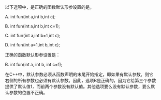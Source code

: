 以下选项中，是正确的函数默认形参设置的是。

A. int fun(int a,int b,int c);

B. int fun(int a,int b,int c=1);

C. int fun(int a,int b=1,int c);

D. int fun(int a=1,int b,int c);

正确的函数默认形参设置是：

B. int fun(int a, int b, int c=1);

在C++中，默认参数必须从函数声明的末尾开始指定，即如果有默认参数，则它右侧的所有参数也必须有默认参数。因此，选项B是正确的，因为它给第三个参数提供了默认值1，而前两个参数没有默认值。其他选项要么没有默认参数，要么默认参数的位置不正确。

